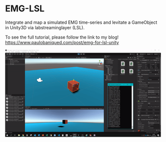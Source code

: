 # EMG-LSL
Integrate and map a simulated EMG time-series and levitate a GameObject in Unity3D via labstreaminglayer (LSL).

To see the full tutorial, please follow the link to my blog!
https://www.paulobaniqued.com/post/emg-for-lsl-unity

![](emg-lsl-unity-output.gif)